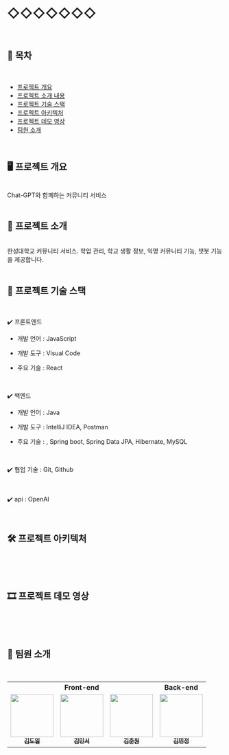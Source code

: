 # ◇◇◇◇◇◇◇
<br/>

## 📝 목차
<br/>

* [프로젝트 개요](#-프로젝트-개요)
* [프로젝트 소개 내용](#-프로젝트-소개)
* [프로젝트 기술 스택](#-프로젝트-기술-스택)
* [프로젝트 아키텍처](#-프로젝트-아키텍처)
* [프로젝트 데모 영상](#-프로젝트-데모-영상)
* [팀원 소개](#-팀원-소개)
<br/>

## 🖥️ 프로젝트 개요
<br/>
Chat-GPT와 함께하는 커뮤니티 서비스
<br/>
<br/>

## 🔎 프로젝트 소개
<br/>
한성대학교 커뮤니티 서비스. 학업 관리, 학교 생활 정보, 익명 커뮤니티 기능, 챗봇 기능을 제공합니다.
<br/>
<br/>

## 🧱 프로젝트 기술 스택
<br/>

✔️ 프론트엔드 

* 개발 언어 : JavaScript

* 개발 도구 : Visual Code

* 주요 기술 : React
<br/>

✔️ 백엔드 

* 개발 언어 : Java

* 개발 도구 : IntelliJ IDEA, Postman

* 주요 기술 : , Spring boot, Spring Data JPA, Hibernate, MySQL
<br/>

✔️ 협업 기술 : Git, Github

<br/>

✔️ api : OpenAI

<br/>

## 🛠 프로젝트 아키텍처
<br/>
<br/>
<br/>

## 🎞 프로젝트 데모 영상
<br/>
<br/>
<br/>

## 🙈 팀원 소개
<br/>

<table>
  <tr>
    <td colspan="3" align="center"><strong>Front-end</strong></td>
    <td colspan="1" align="center"><strong>Back-end</strong></td>
  </tr>
  <tr>
    <td align="center">
      <a href="https://github.com/afmmdoil">
        <img src="https://avatars.githubusercontent.com/u/118046196?v=4" width="100px;" alt=""/><br />
        <sub>
          <b>김도일</b>
        </sub>
      </a><br />
    </td>
    <td align="center">
      <a href="https://github.com/minseokiim">
        <img src="https://avatars.githubusercontent.com/u/118046196?v=4" width="100px;" alt=""/><br />
        <sub>
          <b>김민서</b>
        </sub>
      </a><br />
    </td>
    <td align="center">
      <a href="https://github.com/gitnameismine">
        <img src="https://avatars.githubusercontent.com/u/102395715?v=4" width="100px;" alt=""/>
        <br />
        <sub>
          <b>김준원</b>
        </sub>
      </a><br />
    </td>
    <td align="center">
      <a href="https://github.com/minzung">
        <img src="https://avatars.githubusercontent.com/u/108450681?v=4" width="100px;" alt=""/><br />
        <sub>
          <b>김민정</b>
        </sub>
      </a><br />
    </td>
</table>
